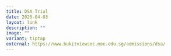 ```yaml
---
title: DSA Trial
date: 2025-04-03
layout: link
description: ""
image: ""
variant: tiptap
external: https://www.bukitviewsec.moe.edu.sg/admissions/dsa/
---
```

